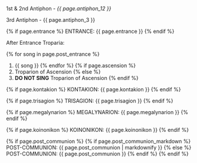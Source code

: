 1st & 2nd Antiphon - *{{ page.antiphon_12 }}*

3rd Antiphon - {{ page.antiphon_3 }}

{% if page.entrance %}
ENTRANCE: {{ page.entrance }}
{% endif %}

After Entrance Troparia:

{% for song in page.post_entrance %}
1. {{ song }}
{% endfor %}
{% if page.ascension %}
1. Troparion of Ascension
{% else %}
1. **DO NOT SING** Troparion of Ascension
{% endif %}

{% if page.kontakion %}
KONTAKION: {{ page.kontakion }}
{% endif %}

{% if page.trisagion %}
TRISAGION: {{ page.trisagion }}
{% endif %}

{% if page.megalynarion %}
MEGALYNARION: {{ page.megalynarion }}
{% endif %}

{% if page.koinonikon %}
KOINONIKON: {{ page.koinonikon }}
{% endif %}

{% if page.post_communion %}
{% if page.post_communion_markdown %}
POST-COMMUNION: {{ page.post_communion | markdownify }}
{% else %}
POST-COMMUNION: {{ page.post_communion }}
{% endif %}
{% endif %}

